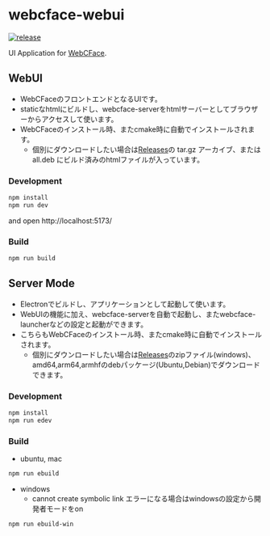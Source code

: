 # webcface-webui
[![release](https://img.shields.io/github/v/release/na-trium-144/webcface-webui)](https://github.com/na-trium-144/webcface-webui/releases)

UI Application for [WebCFace](https://github.com/na-trium-144/webcface).

## WebUI
* WebCFaceのフロントエンドとなるUIです。
* staticなhtmlにビルドし、webcface-serverをhtmlサーバーとしてブラウザーからアクセスして使います。
* WebCFaceのインストール時、またcmake時に自動でインストールされます。
	* 個別にダウンロードしたい場合は[Releases](https://github.com/na-trium-144/webcface-webui/releases)の tar.gz アーカイブ、または all.deb にビルド済みのhtmlファイルが入っています。

### Development

```bash
npm install
npm run dev
```

and open http://localhost:5173/

### Build

```bash
npm run build
```

## Server Mode

* Electronでビルドし、アプリケーションとして起動して使います。
* WebUIの機能に加え、webcface-serverを自動で起動し、またwebcface-launcherなどの設定と起動ができます。
* こちらもWebCFaceのインストール時、またcmake時に自動でインストールされます。
	* 個別にダウンロードしたい場合は[Releases](https://github.com/na-trium-144/webcface-webui/releases)のzipファイル(windows)、amd64,arm64,armhfのdebパッケージ(Ubuntu,Debian)でダウンロードできます。

### Development

```bash
npm install
npm run edev
```

### Build

* ubuntu, mac
```bash
npm run ebuild
```

* windows
	* cannot create symbolic link エラーになる場合はwindowsの設定から開発者モードをon
```bash
npm run ebuild-win
```
